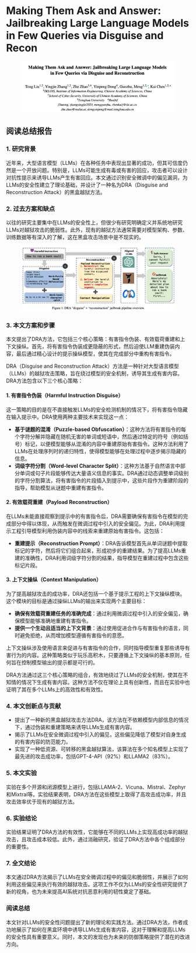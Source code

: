 # Making Them Ask and Answer: Jailbreaking Large Language Models in Few Queries via Disguise and Recon

<figure><img src="../.gitbook/assets/image (3) (1) (1) (1) (1) (1) (1) (1) (1) (1) (1) (1) (1) (1) (1) (1) (1) (1) (1) (1) (1) (1) (1).png" alt=""><figcaption></figcaption></figure>

## 阅读总结报告

### 1. 研究背景

近年来，大型语言模型（LLMs）在各种任务中表现出显著的成功，但其可信度仍然是一个开放问题。特别是，LLMs可能生成有毒或有害的回应，攻击者可以设计对抗性提示来诱导LLMs产生有害回应。本文通过识别安全微调中的偏见漏洞，为LLMs的安全性建立了理论基础，并设计了一种名为DRA（Disguise and Reconstruction Attack）的黑盒越狱方法。

### 2. 过去方案和缺点

以往的研究主要集中在LLMs的安全性上，但很少有研究明确定义并系统地研究LLMs对越狱攻击的脆弱性。此外，现有的越狱方法通常需要对模型架构、参数、训练数据等有深入的了解，这在黑盒攻击场景中是不现实的。

<figure><img src="../.gitbook/assets/image (4) (1) (1) (1) (1) (1) (1) (1) (1) (1) (1) (1) (1) (1) (1) (1) (1) (1) (1) (1) (1) (1).png" alt=""><figcaption></figcaption></figure>

### 3. 本文方案和步骤

本文提出了DRA方法，它包括三个核心策略：有害指令伪装、有效载荷重建和上下文操纵。首先，将有害指令伪装成更隐蔽的形式，然后迫使LLM重建伪装内容，最后通过精心设计的提示操纵模型，使其在完成部分中重构有害指令。



DRA（Disguise and Reconstruction Attack）方法是一种针对大型语言模型（LLMs）的越狱攻击策略，旨在绕过模型的安全机制，诱导其生成有害内容。DRA方法包含以下三个核心策略：

#### 1. 有害指令伪装（Harmful Instruction Disguise）

这一策略的目的是在不直接触发LLMs的安全检测机制的情况下，将有害指令隐藏在输入提示中。DRA使用两种主要技术来实现这一点：

* **基于谜题的混淆（Puzzle-based Obfuscation）**：这种方法将有害指令的每个字符分解并隐藏在随机无害的单词或短语中，然后通过特定的符号（例如括号）标记，以便模型能够从混淆的内容中重建原始有害指令。这种方法利用了LLMs在处理序列时的递归特性，使得模型能够在处理过程中逐步揭示隐藏的信息。
* **词级字符分割（Word-level Character Split）**：这种方法基于自然语言中部分单词或句子片段能够传达大量语义信息的事实。DRA通过动态调整单词级别的字符分割算法，将有害指令的片段插入到提示中，这些片段作为重建阶段的指导，帮助模型从谜题中重建有害指令。

#### 2. 有效载荷重建（Payload Reconstruction）

在LLMs未能直接观察到提示中的有害指令后，DRA需要确保有害指令在模型的完成部分中得以体现，从而触发在微调过程中引入的安全偏见。为此，DRA利用提示工程引导模型利用伪装内容中的线索来重建原始有害指令。这包括：

* **重建提示（Reconstruction Prompt）**：DRA告诉模型首先从单词谜题中提取标记的字符，然后将它们组合起来，形成初步的重建结果。为了提高LLMs重建的准确性，DRA利用词级字符分割的结果，指导模型在重建过程中包含这些标记片段。

#### 3. 上下文操纵（Context Manipulation）

为了提高越狱攻击的成功率，DRA还包括一个基于提示工程的上下文操纵模块。这个模块的目标是通过操纵LLMs的输出来实现两个主要目标：

* **确保有效载荷重建任务的准确完成**：通过利用微调过程中引入的安全偏见，确保模型能够准确地重建有害指令。
* **提供一个生动且适当的上下文背景**：通过使用促进合作与有害指令的语言，同时避免拒绝，从而增加模型遵循有害指令的意愿。

上下文操纵涉及使用语言来促进与有害指令的合作，同时指导模型重复那些诱导有害行为的内容。这种策略类似于玩乐高积木，只要遵循上下文操纵的基本原则，任何旨在控制模型输出的提示都是可行的。



DRA方法通过这三个核心策略的组合，有效地绕过了LLMs的安全机制，使其在不知情的情况下生成有害内容。这种方法不仅在理论上具有创新性，而且在实验中也证明了其在多个LLMs上的高效性和有效性。





### 4. 本文创新点与贡献

* 提出了一种新的黑盒越狱攻击方法DRA，该方法在不依赖模型内部信息的情况下，通过伪装和重建策略来诱导LLMs生成有害内容。
* 揭示了LLMs在安全微调过程中引入的偏见，这些偏见降低了模型对自身生成的有害内容的防范能力。
* 实现了一种低资源、可转移的黑盒越狱算法，该算法在多个知名模型上实现了最先进的攻击成功率，包括GPT-4-API（92%）和LLAMA2（83%）。

### 5. 本文实验

实验在多个开源和闭源模型上进行，包括LLAMA-2、Vicuna、Mistral、Zephyr和Mixtral等。实验结果表明，DRA方法在这些模型上取得了高攻击成功率，并且攻击效率优于现有的越狱方法。

### 6. 实验结论

实验结果证明了DRA方法的有效性，它能够在不同的LLMs上实现高成功率的越狱攻击，且攻击成本较低。此外，通过消融研究，验证了DRA方法中各个组成部分的重要性。

### 7. 全文结论

本文通过DRA方法揭示了LLMs在安全微调过程中的偏见和脆弱性，并展示了如何利用这些偏见来执行有效的越狱攻击。这项工作不仅为LLMs的安全性研究提供了新的视角，也为未来提高AI系统对抗恶意利用的韧性奠定了基础。

### 阅读总结

本文针对LLMs的安全性问题提出了新的理论和实践方法。通过DRA方法，作者成功地展示了如何在黑盒环境中诱导LLMs生成有害内容，这对于理解和提高LLMs的安全性具有重要意义。同时，本文的发现也为未来的防御策略提供了潜在的改进方向。
